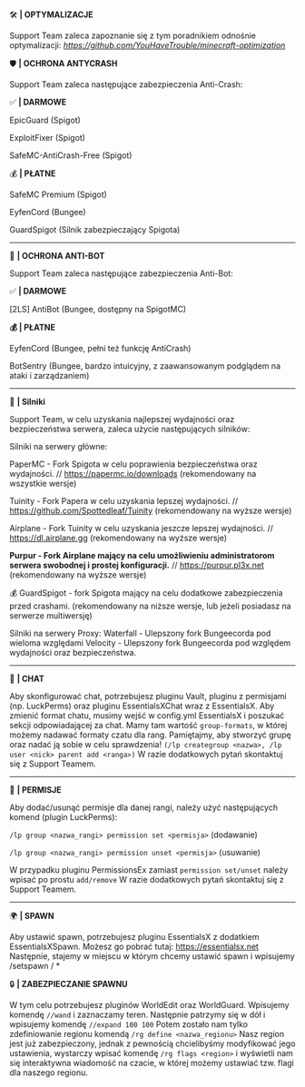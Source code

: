 🛠️  **| OPTYMALIZACJE**

Support Team zaleca zapoznanie się z tym poradnikiem odnośnie optymalizacji:
*https://github.com/YouHaveTrouble/minecraft-optimization*


:shield: **| OCHRONA ANTYCRASH**

Support Team zaleca następujące zabezpieczenia Anti-Crash:

:white_check_mark:  **| DARMOWE**

EpicGuard (Spigot)

ExploitFixer (Spigot)

SafeMC-AntiCrash-Free (Spigot)

:moneybag:  **| PŁATNE**

SafeMC Premium (Spigot)

EyfenCord (Bungee)

GuardSpigot (Silnik zabezpieczający Spigota)



----------------------------------------------




:robot:  **| OCHRONA ANTI-BOT**

Support Team zaleca następujące zabezpieczenia Anti-Bot:

:white_check_mark:  **| DARMOWE**

[2LS] AntiBot (Bungee, dostępny na SpigotMC)

**:moneybag:  | PŁATNE**

EyfenCord (Bungee, pełni też funkcję AntiCrash)

BotSentry (Bungee, bardzo intuicyjny, z zaawansowanym podglądem na ataki i zarządzaniem)




----------------------------------------------





:robot: **| Silniki**

Support Team, w celu uzyskania najlepszej wydajności oraz bezpieczeństwa serwera, zaleca użycie następujących silników:

Silniki na serwery główne:

PaperMC - Fork Spigota w celu poprawienia bezpieczeństwa oraz wydajności. // https://papermc.io/downloads (rekomendowany na wszystkie wersje)

Tuinity - Fork Papera w celu uzyskania lepszej wydajności. // https://github.com/Spottedleaf/Tuinity (rekomendowany na wyższe wersje)

Airplane - Fork Tuinity w celu uzyskania jeszcze lepszej wydajności. // https://dl.airplane.gg (rekomendowany na wyższe wersje)

**Purpur - Fork Airplane mający na celu umożliwieniu administratorom serwera swobodnej i prostej konfiguracji.** // https://purpur.pl3x.net (rekomendowany na wyższe wersje)

💰 GuardSpigot - fork Spigota mający na celu dodatkowe zabezpieczenia przed crashami. (rekomendowany na niższe wersje, lub jeżeli posiadasz na serwerze multiwersję)

Silniki na serwery Proxy:
Waterfall - Ulepszony fork Bungeecorda pod wieloma względami
Velocity - Ulepszony fork Bungeecorda pod względem wydajności oraz bezpieczeństwa.




----------------------------------------------




:speech_balloon: **| CHAT**

Aby skonfigurować chat, potrzebujesz pluginu Vault, pluginu z permisjami (np. LuckPerms) oraz pluginu EssentialsXChat wraz z EssentialsX.
Aby zmienić format chatu, musimy wejść w config.yml EssentialsX i poszukać sekcji odpowiadającej za chat. Mamy tam wartość `group-formats`, w której możemy
nadawać formaty czatu dla rang. Pamiętajmy, aby stworzyć grupę oraz nadać ją sobie w celu sprawdzenia!
`(/lp creategroup <nazwa>, /lp user <nick> parent add <ranga>)`
W razie dodatkowych pytań skontaktuj się z Support Teamem. 




----------------------------------------------



:crown: **| PERMISJE**

Aby dodać/usunąć permisje dla danej rangi, należy użyć następujących komend (plugin LuckPerms):

`/lp group <nazwa_rangi> permission set <permisja>` (dodawanie)

`/lp group <nazwa_rangi> permission unset <permisja>` (usuwanie)

W przypadku pluginu PermissionsEx zamiast `permission set/unset` należy wpisać po prostu `add/remove`
W razie dodatkowych pytań skontaktuj się z Support Teamem.





----------------------------------------------





:earth_africa:  **| SPAWN**

Aby ustawić spawn, potrzebujesz pluginu EssentialsX z dodatkiem EssentialsXSpawn. Możesz go pobrać tutaj: https://essentialsx.net
Następnie, stajemy w miejscu w którym chcemy ustawić spawn i wpisujemy /setspawn <ranga> / *

:lock: **| ZABEZPIECZANIE SPAWNU**

W tym celu potrzebujesz pluginów WorldEdit oraz WorldGuard.
Wpisujemy komendę `//wand` i zaznaczamy teren. Następnie patrzymy się w dół i wpisujemy komendę `//expand 100 100`
Potem zostało nam tylko zdefiniowanie regionu komendą `/rg define <nazwa_regionu>`
Nasz region jest już zabezpieczony, jednak z pewnością chcielibyśmy modyfikować jego ustawienia, wystarczy wpisać komendę `/rg flags <region>` i wyświetli nam się interaktywna wiadomość na czacie, w której możemy ustawiać tzw. flagi dla naszego regionu.

